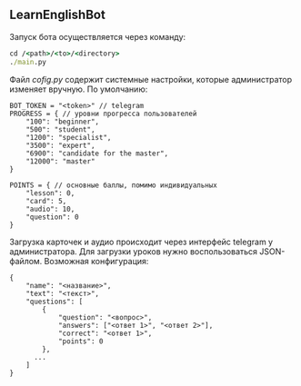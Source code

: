 ## LearnEnglishBot

Запуск бота осуществляется через команду:
```cmd
сd /<path>/<to>/<directory>
./main.py
```

Файл *cofig.py* содержит системные настройки, которые администратор изменяет вручную.
По умолчанию:

```angular2html
BOT_TOKEN = "<token>" // telegram
PROGRESS = { // уровни прогресса пользователей
    "100": "beginner",
    "500": "student",
    "1200": "specialist",
    "3500": "expert",
    "6900": "candidate for the master",
    "12000": "master"
}

POINTS = { // основные баллы, помимо индивидуальных
    "lesson": 0,
    "card": 5,
    "audio": 10,
    "question": 0
}
```

Загрузка карточек и аудио происходит через интерфейс telegram у администратора. Для загрузки уроков нужно воспользоваться JSON-файлом.
Возможная конфигурация:

```angular2html
{
    "name": "<название>",
    "text": "<текст>",
    "questions": [
        {
            "question": "<вопрос>",
            "answers": ["<ответ 1>", "<ответ 2>"],
            "correct": "<ответ 1>",
            "points": 0
        },
      ...
    ]
}
```